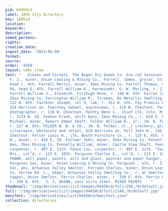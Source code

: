 ```yaml
---
pid: 04450cd
label: 1895 City Directory
key: 1895cd
location: 
keywords: 
description: 
named_persons: 
rights: 
creation_date: 
ingest_date: '2023-08-09'
format: 
source: 
order: '4450'
layout: cmhc_item
text: "   Gloves and Corsets  The Beges Dry Goods Co. Sco-ro2 tareisen ave.  Farrell
  F. J., miner, Union Leasing & Mining Co., Farrell. James, grocer, Strayhorse Rd,
  head i. 4th. Farrell Martin, miner, Ibex Mining Co. Farrell Thomas, miner, r. Strayhorse
  Rd, head E. 4th. Farrell William H., harnessmkr, G. W. Marling, r. 132 E. Chestnut.
  Farrell William J., blksmith, Fitzhugh Mine, r. 140 W. 6th. Farren James, miner,
  Ibex Mining Co. Farrington William M., fireman, Bi-Metallic Smelting Co., r. rear
  122 W. 6th. Faulkner Joseph, col’d, lab, r. 311 W. 5th. Fay Francis C., mining,
  324 Harrison av. Fearnley Samuel, expressman, r. 116 W. Chestnut. Fearnley William,
  photographer, r. 116 W. Chestnut. Fechty Benn C., chief clk, Colo. Midland Ry.,
  r. 3174 W. 3d. Feehan Frank, shift boss, Ibex Mining Co., r. 624 E. 6th. Feifer
  Michael, miner, Robert Emmet Shaft. Felker William B., Jr., (W. B. Felker & Co.,)
  r. 227 W. 8th. FELEER W. B. & CO., (W. B. Felker, Jr.,) crockery, glass- ware and
  silverware, wholesale and retail, 610 Harrison av. Fell John W., lab, r. 106 E.
  Chestnut. Feller Louis H., clk, Booth Furniture Co., r. 115 E. 4th. Fellows William
  W., miner, r. 418 E, 3d. Feltner John, miner, Ibex Mining Co. Fennell Thomas, machine
  man, Ibex Mining Co. Fennelly William, miner, Castle View Shaft. Fenno Levi C.,
  carpenter, r. 407 E. 11th. Fenno Lou, carpenter, r. 407 E. 1ith. ‘Ferguson Catherine
  Mrs., col’d, r. 123 E. 10th. Ferguson Charles E., col’d, r. 123 E. 10th. FERGUSON
  FRANK, wall paper, paints, oils and glass, painter and paper hanger, 122 E. 6th.
  Ferguson Gus, miner, Union Leasing & Mining Co. Ferguson , elk, r. 113 W. 7th. Ferme
  Val, wks. Arkansas Valley Smelter. Ferraen Charles, miner, Union Leasing & Mining
  Co. Ferree Ed. L., bkkpr, Arkansas Valley Smelting Co., r. at Smelter. Ferrier Charles,
  tapper, Union Smelter. Ferrin Charles, miner, r. 330 E. 6th. Ferrin Richard, miner,
  r. 330 E. 6th.  J. J, QUINN, xasz virra steer. MIXED PAINTS    "
thumbnail: "/img/derivatives/iiif/images/04450cd/full/250,/0/default.jpg"
full: "/img/derivatives/iiif/images/04450cd/full/1140,/0/default.jpg"
manifest: "/img/derivatives/iiif/04450cd/manifest.json"
collection: directories
---
```


